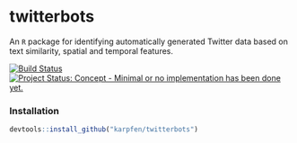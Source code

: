 <!-- README.md is generated from README.Rmd. Please edit that file -->
twitterbots
===========

An `R` package for identifying automatically generated Twitter data based on text similarity, spatial and temporal features.

[![Build Status](https://travis-ci.org/karpfen/twitterbots.svg)](https://travis-ci.org/karpfen/twitterbots) [![Project Status: Concept - Minimal or no implementation has been done yet.](http://www.repostatus.org/badges/0.1.0/concept.svg)](http://www.repostatus.org/#concept)

### Installation

``` r
devtools::install_github("karpfen/twitterbots")
```
